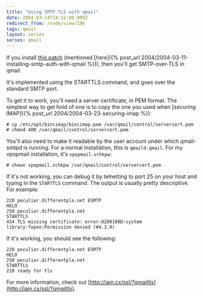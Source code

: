 ```yaml
---
title: "Using SMTP-TLS with qmail"
date: 2004-03-24T14:12:00.000Z
redirect_from: /node/view/196
tags: qmail
layout: series
series: qmail
---
```

If you install [this patch](http://shupp.org/patches/netqmail-1.05-tls-smtpauth-20040207.patch) (mentioned [here]({% post_url 2004/2004-03-11-installing-smtp-auth-with-qmail %})), then you'll get SMTP-over-TLS in qmail.

It's implemented using the STARTTLS command, and goes over the standard SMTP port.

To get it to work, you'll need a server certificate, in PEM format. The simplest way to get hold of one is to copy the one you used when [securing IMAP]({% post_url 2004/2004-03-23-securing-imap %}):

```
# cp /etc/opt/bincimap/bincimap.pem /var/qmail/control/servercert.pem
# chmod 400 /var/qmail/control/servercert.pem
```

You'll also need to make it readable by the user account under which qmail-smtpd is running. For a normal installation, this is `qmaild.qmail`. For my vpopmail installation, it's `vpopmail.vchkpw`:

```
# chown vpopmail.vchkpw /var/qmail/control/servercert.pem
```

If it's not working, you can debug it by telnetting to port 25 on your host and typing in the `STARTTLS` command. The output is usually pretty descriptive. For example:

```
220 peculiar.differentpla.net ESMTP
HELO
250 peculiar.differentpla.net
STARTTLS
454 TLS missing certificate: error:0200100D:system library:fopen:Permission denied (#4.3.0)
```

If it's working, you should see the following:

```
220 peculiar.differentpla.net ESMTP
HELO
250 peculiar.differentpla.net
STARTTLS
220 ready for tls
```

For more information, check out [http://iain.cx/ssl/?qmailtls](http://iain.cx/ssl/?qmailtls).
